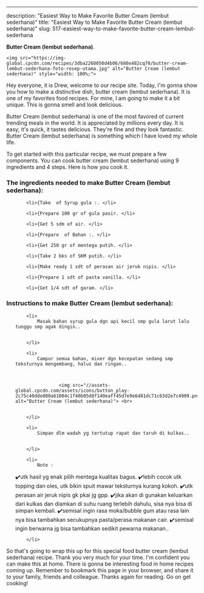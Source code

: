 ---
description: "Easiest Way to Make Favorite Butter Cream (lembut sederhana)"
title: "Easiest Way to Make Favorite Butter Cream (lembut sederhana)"
slug: 517-easiest-way-to-make-favorite-butter-cream-lembut-sederhana

<p>
	<strong>Butter Cream (lembut sederhana)</strong>. 
	
</p>
<p>
	
	<img src="https://img-global.cpcdn.com/recipes/3dba2268050d4b06/680x482cq70/butter-cream-lembut-sederhana-foto-resep-utama.jpg" alt="Butter Cream (lembut sederhana)" style="width: 100%;">
	
	
</p>
<p>
	Hey everyone, it is Drew, welcome to our recipe site. Today, I'm gonna show you how to make a distinctive dish, butter cream (lembut sederhana). It is one of my favorites food recipes. For mine, I am going to make it a bit unique. This is gonna smell and look delicious.
</p>
	
<p>
	
</p>
<p>
	Butter Cream (lembut sederhana) is one of the most favored of current trending meals in the world. It is appreciated by millions every day. It is easy, it's quick, it tastes delicious. They're fine and they look fantastic. Butter Cream (lembut sederhana) is something which I have loved my whole life.
</p>

<p>
To get started with this particular recipe, we must prepare a few components. You can cook butter cream (lembut sederhana) using 9 ingredients and 4 steps. Here is how you cook it.
</p>

<h3>The ingredients needed to make Butter Cream (lembut sederhana):</h3>

<ol>
	
		<li>{Take  of Syrup gula :. </li>
	
		<li>{Prepare 100 gr of gula pasir. </li>
	
		<li>{Get 5 sdm of air. </li>
	
		<li>{Prepare  of Bahan :. </li>
	
		<li>{Get 250 gr of mentega putih. </li>
	
		<li>{Take 2 bks of SKM putih. </li>
	
		<li>{Make ready 1 sdt of perasan air jeruk nipis. </li>
	
		<li>{Prepare 1 sdt of pasta vanilla. </li>
	
		<li>{Get 1/4 sdt of garam. </li>
	
</ol>
<p>
	
</p>

<h3>Instructions to make Butter Cream (lembut sederhana):</h3>

<ol>
	
		<li>
			Masak bahan syrup gula dgn api kecil smp gula larut lalu tunggu smp agak dingin..
			
			
		</li>
	
		<li>
			Campur semua bahan, mixer dgn kecepatan sedang smp teksturnya mengembang, halus dan ringan..
			
			
				
					<img src="//assets-global.cpcdn.com/assets/icons/button_play-2c75c40dde080a61004c1f40b05d8f140eaff45d7e9e6481dc71c63d2e7c4909.png" alt="Butter Cream (lembut sederhana)"> <br>
				
			
		</li>
	
		<li>
			Simpan dlm wadah yg tertutup rapat dan taruh di kulkas..
			
			
		</li>
	
		<li>
			Note :
✔️utk hasil yg enak pilih mentega kualitas bagus.
✔️lebih cocok utk topping dan oles, utk bikin spuit mawar teksturnya kurang kokoh.
✔️utk perasan air jeruk nipis gk pkai jg gpp.
✔️jika akan di gunakan keluarkan dari kulkas dan diamkan di suhu ruang terlebih dahulu, sisa nya bisa di simpan kembali.
✔️semisal ingin rasa moka/bubble gum atau rasa lain nya bisa tambahkan secukupnya pasta/perasa makanan cair.
✔️semisal ingin berwarna jg bisa tambahkan sedikit pewarna makanan..
			
			
		</li>
	
</ol>

<p>
	
</p>

<p>
	So that's going to wrap this up for this special food butter cream (lembut sederhana) recipe. Thank you very much for your time. I'm confident you can make this at home. There is gonna be interesting food in home recipes coming up. Remember to bookmark this page in your browser, and share it to your family, friends and colleague. Thanks again for reading. Go on get cooking!
</p>

